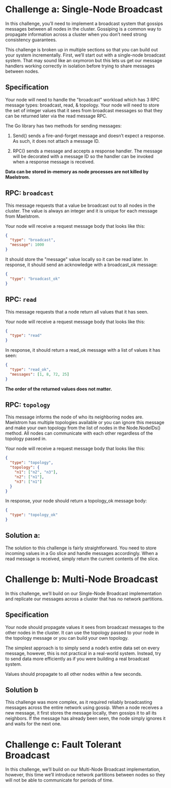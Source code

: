 # Challenge a: Single-Node Broadcast
In this challenge, you’ll need to implement a broadcast system that gossips messages between all nodes in the cluster. Gossiping is a common way to propagate information across a cluster when you don’t need strong consistency guarantees.

This challenge is broken up in multiple sections so that you can build out your system incrementally. First, we’ll start out with a single-node broadcast system. That may sound like an oxymoron but this lets us get our message handlers working correctly in isolation before trying to share messages between nodes.

## Specification
Your node will need to handle the "broadcast" workload which has 3 RPC message types: broadcast, read, & topology. Your node will need to store the set of integer values that it sees from broadcast messages so that they can be returned later via the read message RPC.

The Go library has two methods for sending messages:

1. Send() sends a fire-and-forget message and doesn’t expect a response. As such, it does not attach a message ID.

2. RPC() sends a message and accepts a response handler. The message will be decorated with a message ID so the handler can be invoked when a response message is received.

**Data can be stored in-memory as node processes are not killed by Maelstrom.**

## RPC: `broadcast`

This message requests that a value be broadcast out to all nodes in the cluster. The value is always an integer and it is unique for each message from Maelstrom.

Your node will receive a request message body that looks like this:

```json
{
  "type": "broadcast",
  "message": 1000
}
```

It should store the "message" value locally so it can be read later. In response, it should send an acknowledge with a broadcast_ok message:

```json
{
  "type": "broadcast_ok"
}
```

## RPC: `read`

This message requests that a node return all values that it has seen.

Your node will receive a request message body that looks like this:

```json
{
  "type": "read"
}
```

In response, it should return a read_ok message with a list of values it has seen:

```json
{
  "type": "read_ok",
  "messages": [1, 8, 72, 25]
}
```

**The order of the returned values does not matter.**

## RPC: `topology`

This message informs the node of who its neighboring nodes are. Maelstrom has multiple topologies available or you can ignore this message and make your own topology from the list of nodes in the Node.NodeIDs() method. All nodes can communicate with each other regardless of the topology passed in.

Your node will receive a request message body that looks like this:

```json
{
  "type": "topology",
  "topology": {
    "n1": ["n2", "n3"],
    "n2": ["n1"],
    "n3": ["n1"]
  }
}
```

In response, your node should return a topology_ok message body:
```json
{
  "type": "topology_ok"
}
```

## Solution a:
The solution to this challenge is fairly straightforward. You need to store incoming values in a Go slice and handle messages accordingly. When a read message is received, simply return the current contents of the slice.

# Challenge b: Multi-Node Broadcast

In this challenge, we’ll build on our Single-Node Broadcast implementation and replicate our messages across a cluster that has no network partitions.

## Specification

Your node should propagate values it sees from broadcast messages to the other nodes in the cluster. It can use the topology passed to your node in the topology message or you can build your own topology.

The simplest approach is to simply send a node’s entire data set on every message, however, this is not practical in a real-world system. Instead, try to send data more efficiently as if you were building a real broadcast system.

Values should propagate to all other nodes within a few seconds.

## Solution b

This challenge was more complex, as it required reliably broadcasting messages across the entire network using gossip. When a node receives a new message, it first stores the message locally, then gossips it to all its neighbors. If the message has already been seen, the node simply ignores it and waits for the next one.

# Challenge c: Fault Tolerant Broadcast

In this challenge, we’ll build on our Multi-Node Broadcast implementation, however, this time we’ll introduce network partitions between nodes so they will not be able to communicate for periods of time.